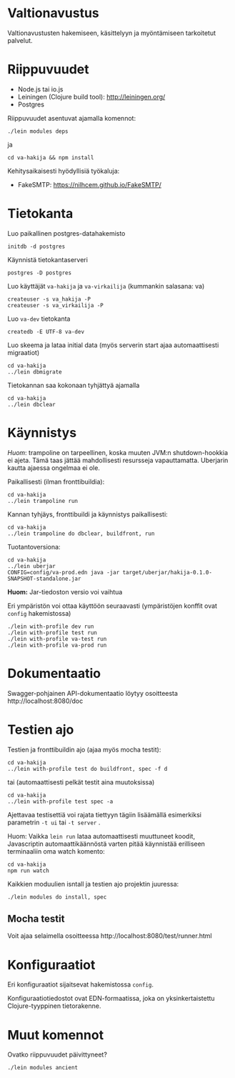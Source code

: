# Valtionavustus

Valtionavustusten hakemiseen, käsittelyyn ja myöntämiseen tarkoitetut palvelut.

# Riippuvuudet

* Node.js tai io.js
* Leiningen (Clojure build tool): http://leiningen.org/
* Postgres

Riippuvuudet asentuvat ajamalla komennot:

    ./lein modules deps

ja

    cd va-hakija && npm install

Kehitysaikaisesti hyödyllisiä työkaluja:

* FakeSMTP: https://nilhcem.github.io/FakeSMTP/

# Tietokanta

Luo paikallinen postgres-datahakemisto

    initdb -d postgres

Käynnistä tietokantaserveri

    postgres -D postgres

Luo käyttäjät ```va-hakija``` ja ```va-virkailija``` (kummankin salasana: va)

    createuser -s va_hakija -P
    createuser -s va_virkailija -P

Luo ```va-dev``` tietokanta

    createdb -E UTF-8 va-dev

Luo skeema ja lataa initial data (myös serverin start ajaa automaattisesti migraatiot)

    cd va-hakija
    ../lein dbmigrate

Tietokannan saa kokonaan tyhjättyä ajamalla

    cd va-hakija
    ../lein dbclear

# Käynnistys

*Huom*: trampoline on tarpeellinen, koska muuten JVM:n shutdown-hookkia ei
ajeta. Tämä taas jättää mahdollisesti resursseja vapauttamatta. Uberjarin
kautta ajaessa ongelmaa ei ole.

Paikallisesti (ilman fronttibuildia):

    cd va-hakija
    ../lein trampoline run

Kannan tyhjäys, fronttibuildi ja käynnistys paikallisesti:

    cd va-hakija
    ../lein trampoline do dbclear, buildfront, run

Tuotantoversiona:

    cd va-hakija
    ../lein uberjar
    CONFIG=config/va-prod.edn java -jar target/uberjar/hakija-0.1.0-SNAPSHOT-standalone.jar

**Huom:** Jar-tiedoston versio voi vaihtua

Eri ympäristön voi ottaa käyttöön seuraavasti (ympäristöjen konffit ovat ```config``` hakemistossa)

    ./lein with-profile dev run
    ./lein with-profile test run
    ./lein with-profile va-test run
    ./lein with-profile va-prod run

# Dokumentaatio

Swagger-pohjainen API-dokumentaatio löytyy osoitteesta http://localhost:8080/doc

# Testien ajo

Testien ja fronttibuildin ajo (ajaa myös mocha testit):

    cd va-hakija
    ../lein with-profile test do buildfront, spec -f d

tai (automaattisesti pelkät testit aina muutoksissa)

    cd va-hakija
    ../lein with-profile test spec -a

Ajettavaa testisettiä voi rajata tiettyyn tägiin lisäämällä esimerkiksi parametrin
```-t ui``` tai ```-t server``` .

Huom: Vaikka ```lein run``` lataa automaattisesti muuttuneet koodit,
Javascriptin automaattikäännöstä varten pitää käynnistää erilliseen
terminaaliin oma watch komento:

    cd va-hakija
    npm run watch

Kaikkien moduulien isntall ja testien ajo projektin juuressa:

    ./lein modules do install, spec

## Mocha testit

Voit ajaa selaimella osoitteessa http://localhost:8080/test/runner.html

# Konfiguraatiot

Eri konfiguraatiot sijaitsevat hakemistossa ```config```.

Konfiguraatiotiedostot ovat EDN-formaatissa, joka on yksinkertaistettu
Clojure-tyyppinen tietorakenne.

# Muut komennot

Ovatko riippuvuudet päivittyneet?

    ./lein modules ancient
